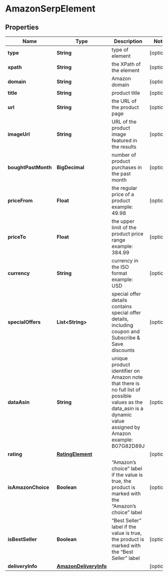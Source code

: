 

# AmazonSerpElement


## Properties

| Name | Type | Description | Notes |
|------------ | ------------- | ------------- | -------------|
|**type** | **String** | type of element |  [optional] |
|**xpath** | **String** | the XPath of the element |  [optional] |
|**domain** | **String** | Amazon domain |  [optional] |
|**title** | **String** | product title |  [optional] |
|**url** | **String** | the URL of the product page |  [optional] |
|**imageUrl** | **String** | URL of the product image featured in the results |  [optional] |
|**boughtPastMonth** | **BigDecimal** | number of product purchases in the past month |  [optional] |
|**priceFrom** | **Float** | the regular price of a product example: 49.98 |  [optional] |
|**priceTo** | **Float** | the upper limit of the product price range example: 384.99 |  [optional] |
|**currency** | **String** | currency in the ISO format example: USD |  [optional] |
|**specialOffers** | **List&lt;String&gt;** | special offer details contains special offer details, including coupon and Subscribe &amp; Save discounts |  [optional] |
|**dataAsin** | **String** | unique product identifier on Amazon note that there is no full list of possible values as the data_asin is a dynamic value assigned by Amazon example: B07G82D89J |  [optional] |
|**rating** | [**RatingElement**](RatingElement.md) |  |  [optional] |
|**isAmazonChoice** | **Boolean** | “Amazon’s choice” label if the value is true, the product is marked with the “Amazon’s choice” label |  [optional] |
|**isBestSeller** | **Boolean** | “Best Seller” label if the value is true, the product is marked with the “Best Seller” label |  [optional] |
|**deliveryInfo** | [**AmazonDeliveryInfo**](AmazonDeliveryInfo.md) |  |  [optional] |



